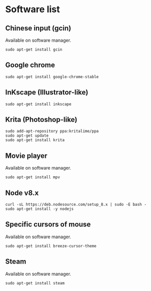 # Software list

## Chinese input (gcin)

Available on software manager.

```shell
sudo apt-get install gcin
```

## Google chrome

```shell
sudo apt-get install google-chrome-stable
```

## InKscape (Illustrator-like)

```shell
sudo apt-get install inkscape
```

## Krita (Photoshop-like)

```shell
sudo add-apt-repository ppa:kritalime/ppa
sudo apt-get update
sudo apt-get install krita
```

## Movie player

Available on software manager.

```shell
sudo apt-get install mpv
```

## Node v8.x

```shell
curl -sL https://deb.nodesource.com/setup_8.x | sudo -E bash -
sudo apt-get install -y nodejs
```

## Specific cursors of mouse

Available on software manager.

```shell
sudo apt-get install breeze-cursor-theme
```

## Steam

Available on software manager.

```shell
sudo apt-get install steam
```
